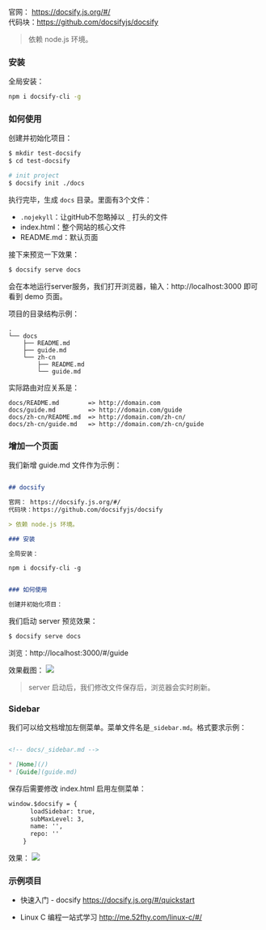 ﻿
官网： https://docsify.js.org/#/  
代码块：https://github.com/docsifyjs/docsify  

> 依赖 node.js 环境。

### 安装

全局安装：
``` bash
npm i docsify-cli -g
```

### 如何使用

创建并初始化项目：
``` bash
$ mkdir test-docsify
$ cd test-docsify

# init project
$ docsify init ./docs
```

执行完毕，生成 `docs` 目录。里面有3个文件：

- `.nojekyll`：让gitHub不忽略掉以 `_` 打头的文件
- index.html：整个网站的核心文件
- README.md：默认页面

接下来预览一下效果：
``` bash
$ docsify serve docs
```
会在本地运行server服务，我们打开浏览器，输入：http://localhost:3000 即可看到 demo 页面。

项目的目录结构示例：
``` 
.
└── docs
    ├── README.md
    ├── guide.md
    └── zh-cn
        ├── README.md
        └── guide.md
```

实际路由对应关系是：
```
docs/README.md        => http://domain.com
docs/guide.md         => http://domain.com/guide
docs/zh-cn/README.md  => http://domain.com/zh-cn/
docs/zh-cn/guide.md   => http://domain.com/zh-cn/guide
```

### 增加一个页面

我们新增 guide.md 文件作为示例：

``` markdown

## docsify

官网： https://docsify.js.org/#/  
代码块：https://github.com/docsifyjs/docsify  

> 依赖 node.js 环境。

### 安装

全局安装：

npm i docsify-cli -g


### 如何使用

创建并初始化项目：

```

我们启动 server 预览效果：
``` bash
$ docsify serve docs
```
浏览：http://localhost:3000/#/guide  

效果截图：
![](http://img2018.cnblogs.com/blog/663847/201904/663847-20190420232957366-912516600.png)

> server 启动后，我们修改文件保存后，浏览器会实时刷新。

### Sidebar

我们可以给文档增加左侧菜单。菜单文件名是`_sidebar.md`。格式要求示例：

``` markdown

<!-- docs/_sidebar.md -->

* [Home](/)
* [Guide](guide.md)
```

保存后需要修改 index.html 启用左侧菜单：
``` html
window.$docsify = {
	  loadSidebar: true,
	  subMaxLevel: 3,
      name: '',
      repo: ''
    }
```

效果：
![](http://img2018.cnblogs.com/blog/663847/201904/663847-20190420234957125-422911433.png)


### 示例项目

- 快速入门 - docsify
https://docsify.js.org/#/quickstart

- Linux C 编程一站式学习
http://me.52fhy.com/linux-c/#/